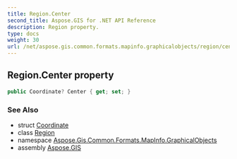 ```yaml
---
title: Region.Center
second_title: Aspose.GIS for .NET API Reference
description: Region property. 
type: docs
weight: 30
url: /net/aspose.gis.common.formats.mapinfo.graphicalobjects/region/center/
---
```

## Region.Center property

```csharp
public Coordinate? Center { get; set; }
```

### See Also

* struct [Coordinate](../../../aspose.gis.common/coordinate/)
* class [Region](../)
* namespace [Aspose.Gis.Common.Formats.MapInfo.GraphicalObjects](../../region/)
* assembly [Aspose.GIS](../../../)


